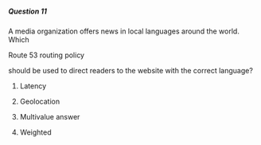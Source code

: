 ##### Question 11


A media organization offers news in local languages around the world. Which

Route 53 routing policy


should be used to direct readers to the website with the correct language?


1. Latency

2. Geolocation

3. Multivalue answer

4. Weighted

